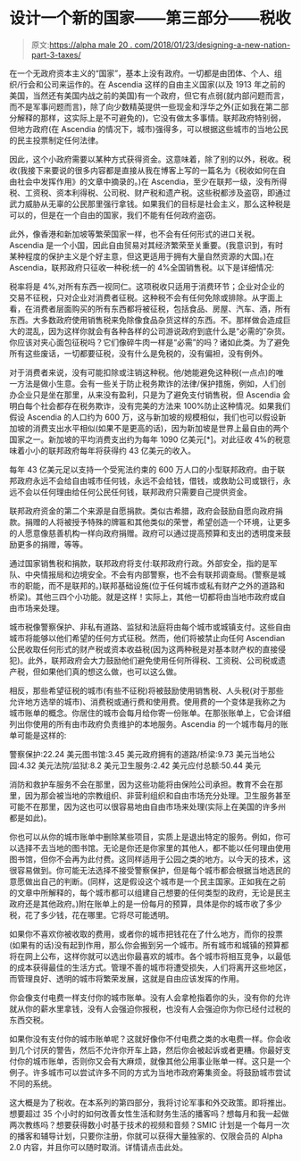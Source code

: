 # 设计一个新的国家——第三部分——税收

> 原文:[https://alpha male 20 . com/2018/01/23/designing-a-new-nation-part-3-taxes/](https://alphamale20.com/2018/01/23/designing-a-new-nation-part-3-taxes/)

在一个无政府资本主义的“国家”，基本上没有政府。一切都是由团体、个人、组织/行会和公司来运作的。在 Ascendia 这样的自由主义国家(以及 1913 年之前的美国，当然还有美国内战之前的美国)有一个政府，但它有点弱(就内部问题而言，而不是军事问题而言)，除了向少数精英提供一些现金和浮华之外(正如我在第二部分解释的那样，这实际上是不可避免的)，它没有做太多事情。联邦政府特别弱，但地方政府(在 Ascendia 的情况下，城市)强得多，可以根据这些城市的当地公民的民主投票制定任何法律。

因此，这个小政府需要以某种方式获得资金。这意味着，除了别的以外，税收。税收(我接下来要说的很多内容都是直接从我在博客上写的一篇名为《税收如何在自由社会中发挥作用》的文章中摘录的。)在 Ascendia，至少在联邦一级，没有所得税、工资税、资本利得税、公司税、财产税和遗产税。这些税都涉及盗窃，即通过武力威胁从无辜的公民那里强行拿钱。如果我们的目标是社会主义，那么这种税是可以的，但是在一个自由的国家，我们不能有任何政府盗窃。

此外，像香港和新加坡等繁荣国家一样，也不会有任何形式的进口关税。Ascendia 是一个小国，因此自由贸易对其经济繁荣至关重要。(我意识到，有时某种程度的保护主义是个好主意，但这更适用于拥有大量自然资源的大国。)在 Ascendia，联邦政府只征收一种税:统一的 4%全国销售税。以下是详细情况:

税率将是 4%,对所有东西一视同仁。这项税收只适用于消费环节；企业对企业的交易不征税，只对企业对消费者征税。这种税不会有任何免除或排除。从字面上看，在消费者层面购买的所有东西都将被征税，包括食品、房屋、汽车、酒，所有东西。大多数政府使用销售税来免除像食品杂货这样的东西。不。那样做会造成巨大的混乱，因为这样你就会有各种各样的公司游说政府到底什么是“必需的”杂货。你应该对夹心面包征税吗？它们像碎牛肉一样是“必需”的吗？诸如此类。为了避免所有这些废话，一切都要征税，没有什么是免税的，没有偏袒，没有例外。

对于消费者来说，没有可能扣除或注销这种税。他/她能避免这种税(一点点)的唯一方法是做小生意。会有一些关于防止税务欺诈的法律/保护措施，例如，人们创办企业只是坐在那里，从来没有盈利，只是为了避免支付销售税，但 Ascendia 会明白每个社会都存在税务欺诈，没有完美的方法来 100%防止这种情况。如果我们假设 Ascendia 的人口约为 600 万，这与新加坡的规模相似，我们也可以假设新加坡的消费支出水平相似(如果不是更高的话)，因为新加坡是世界上最自由的两个国家之一。新加坡的平均消费支出约为每年 1090 亿美元[*]。对此征收 4%的税意味着小小的联邦政府每年将获得约 43 亿美元的收入。

每年 43 亿美元足以支持一个受宪法约束的 600 万人口的小型联邦政府。由于联邦政府永远不会给自由城市任何钱，永远不会给钱，借钱，或救助公司或银行，永远不会以任何理由给任何公民任何钱，联邦政府只需要自己提供资金。

联邦政府资金的第二个来源是自愿捐款。类似古希腊，政府会鼓励自愿向政府捐款。捐赠的人将被授予特殊的牌匾和其他类似的荣誉，希望创造一个环境，让更多的人愿意像慈善机构一样向政府捐赠。政府可以通过提高预算和支出的透明度来鼓励更多的捐赠，等等。

通过国家销售税和捐款，联邦政府将支付:联邦政府行政。外部安全，指的是军队、中央情报局和边境安全。不会有内部警察，也不会有联邦调查局。(警察是城市的职能，而不是联邦的。)联邦基础设施(位于任何城市或私有财产之外的道路和桥梁)。其他三四个小功能。就是这样！实际上，其他一切都将由当地市政府或自由市场来处理。

城市税像警察保护、非私有道路、监狱和法庭将由每个城市或城镇支付。这些自由城市将能够以他们希望的任何方式征税。然而，他们将被禁止向任何 Ascendian 公民收取任何形式的财产税或资本收益税(因为这两种税是对基本财产权的直接侵犯)。此外，联邦政府会大力鼓励他们避免使用任何所得税、工资税、公司税或遗产税，但如果他们真的想这么做，也可以这么做。

相反，那些希望征税的城市(有些不征税)将被鼓励使用销售税、人头税(对于那些允许地方选举的城市)、消费税或通行费和使用费。使用费的一个变体是我称之为城市账单的概念。你居住的城市会每月给你寄一份账单。在那张账单上，它会详细列出你使用的所有由市政府负责维护的本地服务。Ascendia 的一个城市每月的账单可能是这样的:

警察保护:22.24 美元图书馆:3.45 美元政府拥有的道路/桥梁:9.73 美元当地公园:4.32 美元法院/监狱:8.2 美元卫生服务:2.42 美元应付总额:50.44 美元

消防和救护车服务不会在那里，因为这些功能将由保险公司承担。教育不会在那里，因为那会被当地的宗教组织、非营利组织和自由市场充分处理。卫生服务甚至可能不在那里，因为这也可以很容易地由自由市场来处理(实际上在美国的许多州都是如此)。

你也可以从你的城市账单中删除某些项目，实质上是退出特定的服务。例如，你可以选择不去当地的图书馆。无论是你还是你家里的其他人，都不能以任何理由使用图书馆，但你不会再为此付费。这同样适用于公园之类的地方。以今天的技术，这很容易做到。你可能无法选择不接受警察保护，但是每个城市都会根据当地选民的意愿做出自己的判断。(同样，这是假设这个城市是一个民主国家。正如我在之前的文章中所解释的，每个城市都可以组建自己想要的任何类型的政府，无论是民主政府还是其他政府。)附在账单上的是一份每月的预算，具体是你的城市收了多少税，花了多少钱，花在哪里。它将尽可能透明。

如果你不喜欢你被收取的费用，或者你的城市把钱花在了什么地方，而你的投票(如果有的话)没有起到作用，那么你会搬到另一个城市。所有城市和城镇的预算都将在网上公布，这样你就可以选出你最喜欢的城市。各个城市将相互竞争，以最低的成本获得最佳的生活方式。管理不善的城市将遭受损失，人们将离开这些地区，而管理良好、透明的城市将繁荣发展，这就是自由应该发挥的作用。

你会像支付电费一样支付你的城市账单。没有人会拿枪指着你的头，没有你的允许就从你的薪水里拿钱，没有人会强迫你报税，也没有人会强迫你为你已经付过税的东西交税。

如果你没有支付你的城市账单呢？这就好像你不付电费之类的水电费一样。你会收到几个讨厌的警告，然后不允许你开车上路，然后你会被起诉或者更糟。你最好支付你的城市账单，否则你又会有大麻烦，就像其他公用事业账单一样。这只是一个例子。许多城市可以尝试许多不同的方式为当地市政府筹集资金。将鼓励城市尝试不同的系统。

这大概是为了税收。在本系列的第四部分，我将讨论军事和外交政策。即将推出。想要超过 35 个小时的如何改善女性生活和财务生活的播客吗？想每月和我一起做两次教练吗？想要获得数小时基于技术的视频和音频？SMIC 计划是一个每月一次的播客和辅导计划，只要你注册，你就可以获得大量独家的、仅限会员的 Alpha 2.0 内容，并且你可以随时取消。详情请点击此处。